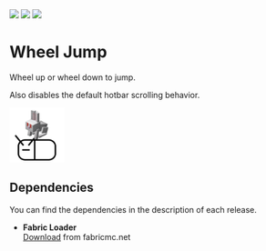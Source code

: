 <div style="display: inline">
  <img src="https://img.shields.io/badge/Minecraft-1.21.8-white">
  <img src="https://img.shields.io/badge/Fabric_Loader-0.16.14-white">
  <img src="https://img.shields.io/github/actions/workflow/status/dark-lion-jp/wheel-jump/build.yml?branch=main">
</div>

# Wheel Jump

Wheel up or wheel down to jump.

Also disables the default hotbar scrolling behavior.

<img src="https://raw.githubusercontent.com/dark-lion-jp/wheel-jump/refs/heads/main/src/main/resources/assets/wheel-jump/icon.png" alt="The project icon" width="96" style="max-width: 100%" />

## Dependencies

You can find the dependencies in the description of each release.

- **Fabric Loader**  
  [Download](https://fabricmc.net/use/installer/) from fabricmc.net
